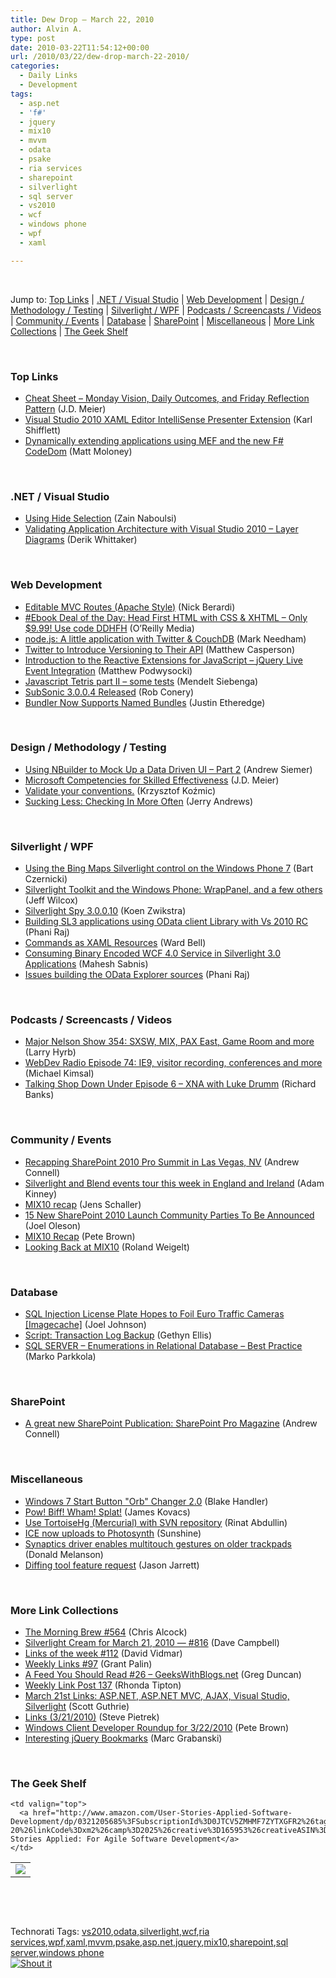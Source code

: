 ```yaml
---
title: Dew Drop – March 22, 2010
author: Alvin A.
type: post
date: 2010-03-22T11:54:12+00:00
url: /2010/03/22/dew-drop-march-22-2010/
categories:
  - Daily Links
  - Development
tags:
  - asp.net
  - 'f#'
  - jquery
  - mix10
  - mvvm
  - odata
  - psake
  - ria services
  - sharepoint
  - silverlight
  - sql server
  - vs2010
  - wcf
  - windows phone
  - wpf
  - xaml

---
```

&#160;

Jump to: [Top Links][1] | [.NET / Visual Studio][2] | [Web Development][3] | [Design / Methodology / Testing][4] | [Silverlight / WPF][5] | [Podcasts / Screencasts / Videos][6] | [Community / Events][7] | [Database][8] | [SharePoint][9] | [Miscellaneous][10] | [More Link Collections][11] | [The Geek Shelf][12] 

&#160;

### <a name="top"></a>Top Links

  * [Cheat Sheet – Monday Vision, Daily Outcomes, and Friday Reflection Pattern][13] (J.D. Meier)
  * [Visual Studio 2010 XAML Editor IntelliSense Presenter Extension][14] (Karl Shifflett)
  * [Dynamically extending applications using MEF and the new F# CodeDom][15] (Matt Moloney)

&#160;

### <a name="dotnet"></a>.NET / Visual Studio

  * [Using Hide Selection][16] (Zain Naboulsi)
  * [Validating Application Architecture with Visual Studio 2010 – Layer Diagrams][17] (Derik Whittaker)

&#160;

### <a name="web"></a>Web Development

  * [Editable MVC Routes (Apache Style)][18] (Nick Berardi)
  * [#Ebook Deal of the Day: Head First HTML with CSS & XHTML &#8211; Only $9.99! Use code DDHFH][19] (O&#8217;Reilly Media)
  * [node.js: A little application with Twitter & CouchDB][20] (Mark Needham)
  * [Twitter to Introduce Versioning to Their API][21] (Matthew Casperson)
  * [Introduction to the Reactive Extensions for JavaScript – jQuery Live Event Integration][22] (Matthew Podwysocki)
  * [Javascript Tetris part II – some tests][23] (Mendelt Siebenga)
  * [SubSonic 3.0.0.4 Released][24] (Rob Conery)
  * [Bundler Now Supports Named Bundles][25] (Justin Etheredge)

&#160;

### <a name="design"></a>Design / Methodology / Testing

  * [Using NBuilder to Mock Up a Data Driven UI &#8211; Part 2][26] (Andrew Siemer)
  * [Microsoft Competencies for Skilled Effectiveness][27] (J.D. Meier)
  * [Validate your conventions.][28] (Krzysztof Koźmic)
  * [Sucking Less: Checking In More Often][29] (Jerry Andrews)

&#160;

### <a name="silverlight"></a>Silverlight / WPF

  * [Using the Bing Maps Silverlight control on the Windows Phone 7][30] (Bart Czernicki)
  * [Silverlight Toolkit and the Windows Phone: WrapPanel, and a few others][31] (Jeff Wilcox)
  * [Silverlight Spy 3.0.0.10][32] (Koen Zwikstra)
  * [Building SL3 applications using OData client Library with Vs 2010 RC][33] (Phani Raj)
  * [Commands as XAML Resources][34] (Ward Bell)
  * [Consuming Binary Encoded WCF 4.0 Service in Silverlight 3.0 Applications][35] (Mahesh Sabnis)
  * [Issues building the OData Explorer sources][36] (Phani Raj)

&#160;

### <a name="podcasts"></a>Podcasts / Screencasts / Videos

  * [Major Nelson Show 354: SXSW, MIX, PAX East, Game Room and more][37] (Larry Hyrb)
  * [WebDev Radio Episode 74: IE9, visitor recording, conferences and more][38] (Michael Kimsal)
  * [Talking Shop Down Under Episode 6 &#8211; XNA with Luke Drumm][39] (Richard Banks)

&#160;

### <a name="events"></a>Community / Events

  * [Recapping SharePoint 2010 Pro Summit in Las Vegas, NV][40] (Andrew Connell)
  * [Silverlight and Blend events tour this week in England and Ireland][41] (Adam Kinney)
  * [MIX10 recap][42] (Jens Schaller)
  * [15 New SharePoint 2010 Launch Community Parties To Be Announced][43] (Joel Oleson)
  * [MIX10 Recap][44] (Pete Brown)
  * [Looking Back at MIX10][45] (Roland Weigelt)

&#160;

### <a name="db"></a>Database

  * [SQL Injection License Plate Hopes to Foil Euro Traffic Cameras [Imagecache]][46] (Joel Johnson)
  * [Script: Transaction Log Backup][47] (Gethyn Ellis)
  * [SQL SERVER – Enumerations in Relational Database – Best Practice][48] (Marko Parkkola)

&#160;

### <a name="sp"></a>SharePoint

  * [A great new SharePoint Publication: SharePoint Pro Magazine][49] (Andrew Connell)

&#160;

### <a name="misc"></a>Miscellaneous

  * [Windows 7 Start Button "Orb" Changer 2.0][50] (Blake Handler)
  * [Pow! Biff! Wham! Splat!][51] (James Kovacs)
  * [Use TortoiseHg (Mercurial) with SVN repository][52] (Rinat Abdullin)
  * [ICE now uploads to Photosynth][53] (Sunshine)
  * [Synaptics driver enables multitouch gestures on older trackpads][54] (Donald Melanson)
  * [Diffing tool feature request][55] (Jason Jarrett)

&#160;

### <a name="links"></a>More Link Collections

  * [The Morning Brew #564][56] (Chris Alcock)
  * [Silverlight Cream for March 21, 2010 &#8212; #816][57] (Dave Campbell)
  * [Links of the week #112][58] (David Vidmar)
  * [Weekly Links #97][59] (Grant Palin)
  * [A Feed You Should Read #26 – GeeksWithBlogs.net][60] (Greg Duncan)
  * [Weekly Link Post 137][61] (Rhonda Tipton)
  * [March 21st Links: ASP.NET, ASP.NET MVC, AJAX, Visual Studio, Silverlight][62] (Scott Guthrie)
  * [Links (3/21/2010)][63] (Steve Pietrek)
  * [Windows Client Developer Roundup for 3/22/2010][64] (Pete Brown)
  * [Interesting jQuery Bookmarks][65] (Marc Grabanski)

&#160;

### <a name="shelf"></a>The Geek Shelf

<table border="0" cellspacing="0" cellpadding="0">
  <tr>
    <td>
      <img data-recalc-dims="1" decoding="async" src="https://i0.wp.com/ecx.images-amazon.com/images/I/519UBiB%252BqqL._SL160_.jpg?w=660" />
    </td>
    
    <td valign="top">
      <a href="http://www.amazon.com/User-Stories-Applied-Software-Development/dp/0321205685%3FSubscriptionId%3D0JTCV5ZMHMF7ZYTXGFR2%26tag%3Dalvinashcraft-20%26linkCode%3Dxm2%26camp%3D2025%26creative%3D165953%26creativeASIN%3D0321205685">User Stories Applied: For Agile Software Development</a>
    </td>
  </tr>
</table>

&#160;

<div style="padding-bottom: 0px; margin: 0px; padding-left: 0px; padding-right: 0px; display: inline; float: none; padding-top: 0px" id="scid:C16BAC14-9A3D-4c50-9394-FBFEF7A93539:c8b14a1f-4d9c-4c2b-a2f8-cb1568fef5ed" class="wlWriterSmartContent">
  <!--dotnetkickit-->
</div>

&#160;

<div style="padding-bottom: 0px; margin: 0px; padding-left: 0px; padding-right: 0px; display: inline; float: none; padding-top: 0px" id="scid:0767317B-992E-4b12-91E0-4F059A8CECA8:467b4eec-a95e-48ca-ad55-25ec6095e529" class="wlWriterSmartContent">
  Technorati Tags: <a href="http://technorati.com/tags/vs2010" rel="tag">vs2010</a>,<a href="http://technorati.com/tags/odata" rel="tag">odata</a>,<a href="http://technorati.com/tags/silverlight" rel="tag">silverlight</a>,<a href="http://technorati.com/tags/wcf" rel="tag">wcf</a>,<a href="http://technorati.com/tags/ria+services" rel="tag">ria services</a>,<a href="http://technorati.com/tags/wpf" rel="tag">wpf</a>,<a href="http://technorati.com/tags/xaml" rel="tag">xaml</a>,<a href="http://technorati.com/tags/mvvm" rel="tag">mvvm</a>,<a href="http://technorati.com/tags/psake" rel="tag">psake</a>,<a href="http://technorati.com/tags/asp.net" rel="tag">asp.net</a>,<a href="http://technorati.com/tags/jquery" rel="tag">jquery</a>,<a href="http://technorati.com/tags/mix10" rel="tag">mix10</a>,<a href="http://technorati.com/tags/sharepoint" rel="tag">sharepoint</a>,<a href="http://technorati.com/tags/sql+server" rel="tag">sql server</a>,<a href="http://technorati.com/tags/windows+phone" rel="tag">windows phone</a>
</div>

<div class="wlWriterHeaderFooter" style="margin:0px; padding:0px 0px 0px 0px;">
  <div class="shoutIt">
    <a rev="vote-for" href="http://dotnetshoutout.com/Submit?url=http%3a%2f%2fwww.alvinashcraft.com%2f2010%2f03%2f22%2fdew-drop-march-22-2010%2f&title=Dew+Drop+-+March+22%2c+2010"><img decoding="async" alt="Shout it" src="http://dotnetshoutout.com/image.axd?url=https://morningdew-bpc6g3a0fgaxdxcu.eastus2-01.azurewebsites.net/2010/03/22/dew-drop-march-22-2010/" style="border:0px" /></a>
  </div>
</div>

 [1]: https://morningdew-bpc6g3a0fgaxdxcu.eastus2-01.azurewebsites.net/#top
 [2]: https://morningdew-bpc6g3a0fgaxdxcu.eastus2-01.azurewebsites.net/#dotnet
 [3]: https://morningdew-bpc6g3a0fgaxdxcu.eastus2-01.azurewebsites.net/#web
 [4]: https://morningdew-bpc6g3a0fgaxdxcu.eastus2-01.azurewebsites.net/#design
 [5]: https://morningdew-bpc6g3a0fgaxdxcu.eastus2-01.azurewebsites.net/#silverlight
 [6]: https://morningdew-bpc6g3a0fgaxdxcu.eastus2-01.azurewebsites.net/#podcasts
 [7]: https://morningdew-bpc6g3a0fgaxdxcu.eastus2-01.azurewebsites.net/#events
 [8]: https://morningdew-bpc6g3a0fgaxdxcu.eastus2-01.azurewebsites.net/#db
 [9]: https://morningdew-bpc6g3a0fgaxdxcu.eastus2-01.azurewebsites.net/#sp
 [10]: https://morningdew-bpc6g3a0fgaxdxcu.eastus2-01.azurewebsites.net/#misc
 [11]: https://morningdew-bpc6g3a0fgaxdxcu.eastus2-01.azurewebsites.net/#links
 [12]: https://morningdew-bpc6g3a0fgaxdxcu.eastus2-01.azurewebsites.net/#shelf
 [13]: http://blogs.msdn.com/jmeier/archive/2010/03/21/cheat-sheet-monday-vision-daily-outcomes-and-friday-reflection-pattern.aspx
 [14]: http://karlshifflett.wordpress.com/2010/03/21/visual-studio-2010-xaml-editor-intellisense-presenter-extension/
 [15]: http://www.mattssoftwareblog.com/?p=233
 [16]: http://feedproxy.google.com/~r/zainnab/~3/-WuwF8VeYrs/using-hide-selection-vstipedit0036.aspx
 [17]: http://feedproxy.google.com/~r/Devlicious/~3/qalaQLIKAUs/validating-application-architecture-with-visual-studio-2010-layer-diagrams.aspx
 [18]: http://feedproxy.google.com/~r/coderjournal/~3/KTzh11zBdn0/
 [19]: http://feeds.oreilly.com/~r/oreilly/news/~3/1wnsc1LKL08/
 [20]: http://feedproxy.google.com/~r/MarkNeedham/~3/gMnN4jhVqE8/
 [21]: http://feedproxy.google.com/~r/ProgrammableWeb/~3/NvxfsRAQSdw/
 [22]: http://codebetter.com/blogs/matthew.podwysocki/archive/2010/03/21/introduction-to-the-reactive-extensions-for-javascript-jquery-live-event-integration.aspx
 [23]: http://feedproxy.google.com/~r/MendeltSiebenga/~3/I3e6ewemorI/post.aspx
 [24]: http://blog.wekeroad.com/2010/03/21/subsonic-3-0-0-4-released
 [25]: http://www.codethinked.com/post.aspx?id=70956039-c9bb-4c3d-94d7-30cb0208eaf0
 [26]: http://dotnetslackers.com/articles/aspnet/Using-NBuilder-to-mock-up-a-data-driven-UI-Part2.aspx
 [27]: http://feedproxy.google.com/~r/SourcesOfInsight/~3/MsZwtXL_4BA/
 [28]: http://feedproxy.google.com/~r/Devlicious/~3/z18_8A7pz7U/validate-your-conventions.aspx
 [29]: http://feeds.dzone.com/~r/zones/dotnet/~3/UsOKvK3srx0/sucking-less-checking-more
 [30]: http://silverlighthack.com/post.aspx?id=21093e45-fbaa-4d3f-9fad-bb9d723a7291
 [31]: http://www.jeff.wilcox.name/2010/03/toolkit-and-the-windows-phone/
 [32]: http://firstfloorsoftware.com/blog/silverlight-spy-3-0-0-10/
 [33]: http://blogs.msdn.com/phaniraj/archive/2010/03/22/building-sl3-applications-using-odata-client-library-with-vs-2010-rc.aspx
 [34]: http://neverindoubtnet.blogspot.com/2010/03/commands-as-xaml-resources.html
 [35]: http://feedproxy.google.com/~r/netCurryRecentArticles/~3/ZDvaJlsidz0/ShowArticle.aspx
 [36]: http://blogs.msdn.com/phaniraj/archive/2010/03/22/issues-building-the-odata-explorer-sources.aspx
 [37]: http://feedproxy.google.com/~r/MajorNelsonblogcast/~3/wR8nbh6w7Ko/show-354-sxsw-mix-pax-east-game-room-and-more.aspx
 [38]: http://feedproxy.google.com/~r/WebdevradioPodcastHome/~3/RcucTAr3qxQ/index.php
 [39]: http://feedproxy.google.com/~r/TalkingShopDownUnder/~3/mTL3gM5JQvQ/episode-6-xna-with-luke-drumm.html
 [40]: http://feedproxy.google.com/~r/AndrewConnell/~3/k8jCQCH5EXo/recapping-sharepoint-2010-pro-summit-in-las-vegas-nv.aspx
 [41]: http://adamkinney.wordpress.com/2010/03/22/silverlight-and-blend-events-tour-this-week-in-england-and-ireland/
 [42]: http://jens-schaller.de/blog/2010/03/19/530.htm
 [43]: http://feedproxy.google.com/~r/JoelsSharepointLand/~3/Jv1BLrvLQtI/ViewPost.aspx
 [44]: http://feedproxy.google.com/~r/PeteBrown/~3/25iXOIZYyb0/mix10-recap
 [45]: http://weblogs.asp.net/rweigelt/archive/2010/03/21/7391916.aspx
 [46]: http://gizmodo.com/5498412/sql-injection-license-plate-hopes-to-foil-euro-traffic-cameras
 [47]: http://www.sqlservercentral.com/blogs/sqldbauk/archive/2010/03/21/script_3A00_-transaction-log-backup.aspx
 [48]: http://blog.sqlauthority.com/2010/03/22/sql-server-enumerations-in-relational-database-best-practice/
 [49]: http://feedproxy.google.com/~r/AndrewConnell/~3/aOW9fmfnFfg/a-great-new-sharepoint-publication-sharepoint-pro-magazine.aspx
 [50]: http://bhandler.spaces.live.com/Blog/cns!70F64BC910C9F7F3!8104.entry
 [51]: http://codebetter.com/blogs/james.kovacs/archive/2010/03/21/pow-biff-wham-splat.aspx
 [52]: http://feeds.abdullin.com/~r/RinatAbdullin/~3/Zf4QaeQ4i74/use-tortoisehg-mercurial-with-svn-repository.html
 [53]: http://feedproxy.google.com/~r/liveside/~3/2T7hYJoU4aA/ice-now-uploads-to-photosynth.aspx
 [54]: http://www.engadget.com/2010/03/19/synaptics-driver-enables-multitouch-gestures-on-older-trackpads/
 [55]: http://elegantcode.com/2010/03/21/diffing-tool-feature-request/
 [56]: http://feedproxy.google.com/~r/ReflectivePerspective/~3/oVPBVuGDWZ0/
 [57]: http://geekswithblogs.net/WynApseTechnicalMusings/archive/2010/03/21/138644.aspx
 [58]: http://feeds.vidmar.net/~r/BiteMyBytes/~3/PLFFhAzOlMY/links-of-the-week-112.aspx
 [59]: http://grantpalin.com/2010/03/21/weekly-links-97/
 [60]: http://coolthingoftheday.blogspot.com/2010/03/feed-you-should-read-26.html
 [61]: http://rhondatipton.net/2010/03/21/weekly-link-post-137/
 [62]: http://weblogs.asp.net/scottgu/archive/2010/03/21/march-21st-links-asp-net-asp-net-mvc-ajax-visual-studio-silverlight.aspx
 [63]: http://spietrek.blogspot.com/2010/03/links-3212010.html
 [64]: http://feedproxy.google.com/~r/PeteBrown/~3/2ImEynnhdHs/windows-client-developer-roundup-for-3-22-2010
 [65]: http://feedproxy.google.com/~r/allTrades/~3/deYsKD4_Ki0/interesting-jquery-bookmarks